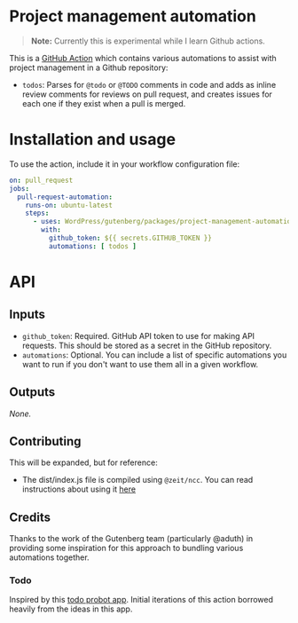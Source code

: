 # Project management automation

> **Note:** Currently this is experimental while I learn Github actions.

This is a [GitHub Action](https://help.github.com/en/categories/automating-your-workflow-with-github-actions) which contains various automations to assist with project management in a Github repository:

- `todos`: Parses for `@todo` or `@TODO` comments in code and adds as inline review comments for reviews on pull request, and creates issues for each one if they exist when a pull is merged.

# Installation and usage

To use the action, include it in your workflow configuration file:

```yaml
on: pull_request
jobs:
  pull-request-automation:
    runs-on: ubuntu-latest
    steps:
      - uses: WordPress/gutenberg/packages/project-management-automation@master
        with:
          github_token: ${{ secrets.GITHUB_TOKEN }}
          automations: [ todos ]

```

# API

## Inputs

- `github_token`: Required. GitHub API token to use for making API requests. This should be stored as a secret in the GitHub repository.
- `automations`: Optional. You can include a list of specific automations you want to run if you don't want to use them all in a given workflow.

## Outputs

_None._

## Contributing

This will be expanded, but for reference:

- The dist/index.js file is compiled using `@zeit/ncc`. You can read instructions about using it [here](https://help.github.com/en/actions/building-actions/creating-a-javascript-action#commit-tag-and-push-your-action-to-github)

## Credits

Thanks to the work of the Gutenberg team (particularly @aduth) in providing some inspiration for this approach to bundling various automations together.

### Todo

Inspired by this [todo probot app](https://github.com/JasonEtco/todo). Initial iterations of this action borrowed heavily from the ideas in this app.
